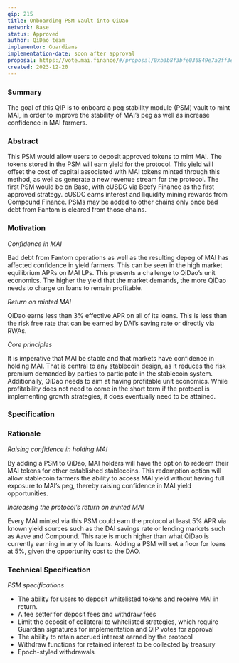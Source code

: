 ```yaml
---
qip: 215
title: Onboarding PSM Vault into QiDao
network: Base
status: Approved
author: QiDao team
implementor: Guardians
implementation-date: soon after approval
proposal: https://vote.mai.finance/#/proposal/0xb3b8f3bfe036849e7a2ff3e555a9cdf2048a0d42d6d8ada60df5ee67a6ee9147
created: 2023-12-20
---
```


### **Summary**

The goal of this QIP is to onboard a peg stability module (PSM) vault to mint MAI, in order to improve the stability of MAI’s peg as well as increase confidence in MAI farmers.

### **Abstract**

This PSM would allow users to deposit approved tokens to mint MAI. The tokens stored in the PSM will earn yield for the protocol. This yield will offset the cost of capital associated with MAI tokens minted through this method, as well as generate a new revenue stream for the protocol. The first PSM would be on Base, with cUSDC via Beefy Finance as the first approved strategy. cUSDC earns interest and liquidity mining rewards from Compound Finance. PSMs may be added to other chains only once bad debt from Fantom is cleared from those chains.

### **Motivation**

*Confidence in MAI*

Bad debt from Fantom operations as well as the resulting depeg of MAI has affected confidence in yield farmers. This can be seen in the high market equilibrium APRs on MAI LPs. This presents a challenge to QiDao’s unit economics. The higher the yield that the market demands, the more QiDao needs to charge on loans to remain profitable.

*Return on minted MAI*

QiDao earns less than 3% effective APR on all of its loans. This is less than the risk free rate that can be earned by DAI’s saving rate or directly via RWAs.

*Core principles*

It is imperative that MAI be stable and that markets have confidence in holding MAI. That is central to any stablecoin design, as it reduces the risk premium demanded by parties to participate in the stablecoin system. Additionally, QiDao needs to aim at having profitable unit economics. While profitability does not need to come in the short term if the protocol is implementing growth strategies, it does eventually need to be attained.

### **Specification**

### **Rationale**

*Raising confidence in holding MAI*

By adding a PSM to QiDao, MAI holders will have the option to redeem their MAI tokens for other established stablecoins. This redemption option will allow stablecoin farmers the ability to access MAI yield without having full exposure to MAI’s peg, thereby raising confidence in MAI yield opportunities.

*Increasing the protocol’s return on minted MAI*

Every MAI minted via this PSM could earn the protocol at least 5% APR via known yield sources such as the DAI savings rate or lending markets such as Aave and Compound. This rate is much higher than what QiDao is currently earning in any of its loans. Adding a PSM will set a floor for loans at 5%, given the opportunity cost to the DAO.

### **Technical Specification**

*PSM specifications*

* The ability for users to deposit whitelisted tokens and receive MAI in return.
* A fee setter for deposit fees and withdraw fees
* Limit the deposit of collateral to whitelisted strategies, which require Guardian signatures for implementation and QIP votes for approval
* The ability to retain accrued interest earned by the protocol
* Withdraw functions for retained interest to be collected by treasury
* Epoch-styled withdrawals
